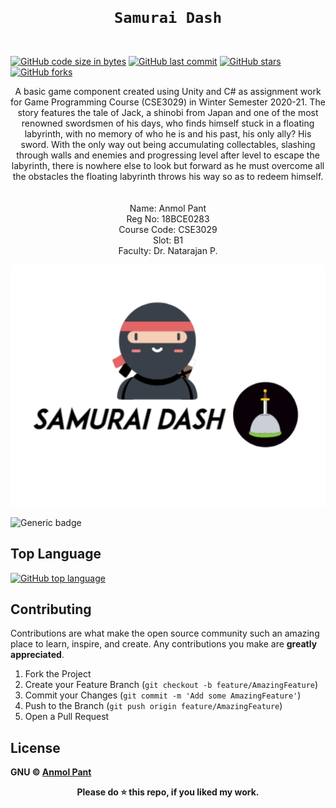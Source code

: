 <code>
  <h1 align="center">Samurai Dash</h1>
</code>

[![GitHub code size in bytes](https://img.shields.io/github/languages/code-size/anmolpant/Samurai-Dash?logo=github&style=social)](https://github.com/anmolpant/) [![GitHub last commit](https://img.shields.io/github/last-commit/anmolpant/Samurai-Dash?style=social&logo=git)](https://github.com/anmolpant/) [![GitHub stars](https://img.shields.io/github/stars/anmolpant/Samurai-Dash?style=social)](https://github.com/anmolpant/Samurai-Dash/stargazers) [![GitHub forks](https://img.shields.io/github/forks/anmolpant/Samurai-Dash?style=social&logo=git)](https://github.com/anmolpant/Samurai-Dash/network)

<p align="center">
  A basic game component created using Unity and C# as assignment work for Game Programming Course (CSE3029) in Winter Semester 2020-21.
The story features the tale of Jack, a shinobi from Japan and one of the most renowned swordsmen of his days, who finds himself stuck in a floating labyrinth, with no memory of who he is and his past, his only ally? His sword.
With the only way out being accumulating collectables, slashing through walls and enemies and progressing level after level to escape the labyrinth, there is nowhere else to look but forward as he must overcome all the obstacles the floating labyrinth throws his way so as to redeem himself.
  <br><br><br>
  Name: Anmol Pant<br>
  Reg No: 18BCE0283<br>
  Course Code: CSE3029<br>
  Slot: B1<br>
  Faculty: Dr. Natarajan P.<br>
</p>

<p align="center">
<img src="https://github.com/anmolpant/Samurai-Dash/blob/main/logo.PNG" alt="logo"/>
</p>

![Generic badge](https://img.shields.io/badge/Unity-black)

## Top Language

[![GitHub top language](https://img.shields.io/github/languages/top/anmolpant/Samurai-Dash?logo=c#&style=social)](https://github.com/anmolpant/)

## Contributing

Contributions are what make the open source community such an amazing place to learn, inspire, and create. Any contributions you make are **greatly appreciated**.

1. Fork the Project
2. Create your Feature Branch (`git checkout -b feature/AmazingFeature`)
3. Commit your Changes (`git commit -m 'Add some AmazingFeature'`)
4. Push to the Branch (`git push origin feature/AmazingFeature`)
5. Open a Pull Request

## License

**GNU &copy; [Anmol Pant](https://github.com/anmolpant/Samurai-Dash/blob/main/LICENSE)**

<div align="center">
  <b>Please do ⭐ this repo, if you liked my work.</b>
</div>